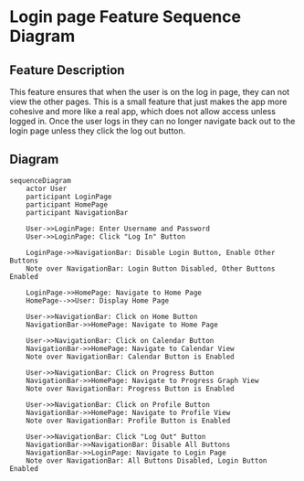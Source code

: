 # Login page Feature Sequence Diagram

## Feature Description
This feature ensures that when the user is on the log in page, they can not view the other pages. This is a small feature that just makes the app more cohesive and more like a real app, which does not allow access unless logged in. Once the user logs in they can no longer navigate back out to the login page unless they click the log out button.  


## Diagram
```mermaid
sequenceDiagram
    actor User
    participant LoginPage
    participant HomePage
    participant NavigationBar
    
    User->>LoginPage: Enter Username and Password
    User->>LoginPage: Click "Log In" Button
    
    LoginPage->>NavigationBar: Disable Login Button, Enable Other Buttons
    Note over NavigationBar: Login Button Disabled, Other Buttons Enabled
    
    LoginPage->>HomePage: Navigate to Home Page
    HomePage-->>User: Display Home Page
    
    User->>NavigationBar: Click on Home Button
    NavigationBar->>HomePage: Navigate to Home Page
    
    User->>NavigationBar: Click on Calendar Button
    NavigationBar->>HomePage: Navigate to Calendar View
    Note over NavigationBar: Calendar Button is Enabled
    
    User->>NavigationBar: Click on Progress Button
    NavigationBar->>HomePage: Navigate to Progress Graph View
    Note over NavigationBar: Progress Button is Enabled
    
    User->>NavigationBar: Click on Profile Button
    NavigationBar->>HomePage: Navigate to Profile View
    Note over NavigationBar: Profile Button is Enabled
    
    User->>NavigationBar: Click "Log Out" Button
    NavigationBar->>NavigationBar: Disable All Buttons
    NavigationBar->>LoginPage: Navigate to Login Page
    Note over NavigationBar: All Buttons Disabled, Login Button Enabled